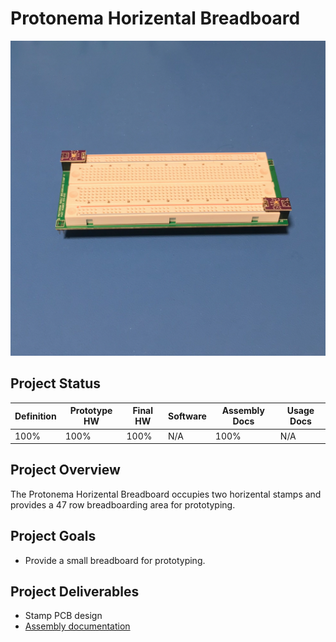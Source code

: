 # Protonema Horizental Breadboard
![Photo of a 1011A Horizental Breadboard stamp](1011-8010/images/1011A.jpg)

## Project Status

Definition | Prototype HW | Final HW | Software | Assembly Docs | Usage Docs |
|-|-|-|-|-|-|
100% | 100% | 100% | N/A | 100% | N/A |

## Project Overview
The Protonema Horizental Breadboard occupies two horizental stamps and provides a 47 row breadboarding area for prototyping.

## Project Goals
* Provide a small breadboard for prototyping.

## Project Deliverables
* Stamp PCB design
* [Assembly documentation](./1011-8010.pdf)